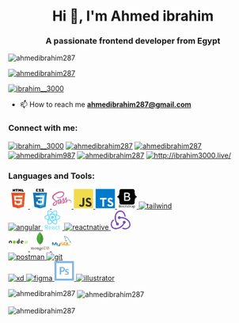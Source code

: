 <h1 align="center">Hi 👋, I'm Ahmed ibrahim</h1>
<h3 align="center">A passionate frontend developer from Egypt</h3>

<p align="left"> <img src="https://komarev.com/ghpvc/?username=ahmedibrahim287&label=Profile%20views&color=0e75b6&style=flat" alt="ahmedibrahim287" /> </p>

<p align="left"> <a href="https://github.com/ryo-ma/github-profile-trophy"><img src="https://github-profile-trophy.vercel.app/?username=ahmedibrahim287" alt="ahmedibrahim287" /></a> </p>

<p align="left"> <a href="https://twitter.com/ibrahim__3000" target="blank"><img src="https://img.shields.io/twitter/follow/ibrahim__3000?logo=twitter&style=for-the-badge" alt="ibrahim__3000" /></a> </p>

- 📫 How to reach me **ahmedibrahim287@gmail.com**


<h3 align="left">Connect with me:</h3>
<p align="left">
<a href="https://twitter.com/ibrahim__3000" target="blank"><img align="center" src="https://raw.githubusercontent.com/rahuldkjain/github-profile-readme-generator/master/src/images/icons/Social/twitter.svg" alt="ibrahim__3000" height="30" width="40" /></a>
<a href="https://linkedin.com/in/ahmedibrahim287" target="blank"><img align="center" src="https://raw.githubusercontent.com/rahuldkjain/github-profile-readme-generator/master/src/images/icons/Social/linked-in-alt.svg" alt="ahmedibrahim287" height="30" width="40" /></a>
<a href="https://fb.com/ahmedibrahim287" target="blank"><img align="center" src="https://raw.githubusercontent.com/rahuldkjain/github-profile-readme-generator/master/src/images/icons/Social/facebook.svg" alt="ahmedibrahim287" height="30" width="40" /></a>
<a href="https://instagram.com/ahmedibrahim987" target="blank"><img align="center" src="https://raw.githubusercontent.com/rahuldkjain/github-profile-readme-generator/master/src/images/icons/Social/instagram.svg" alt="ahmedibrahim987" height="30" width="40" /></a>
<a href="https://www.behance.net/ahmedibrahim287" target="blank"><img align="center" src="https://raw.githubusercontent.com/rahuldkjain/github-profile-readme-generator/master/src/images/icons/Social/behance.svg" alt="ahmedibrahim287" height="30" width="40" /></a>
<a href="/http://ibrahim3000.live/" target="blank"><img align="center" src="https://raw.githubusercontent.com/rahuldkjain/github-profile-readme-generator/master/src/images/icons/Social/rss.svg" alt="http://ibrahim3000.live/" height="30" width="40" /></a>
</p>

<h3 align="left">Languages and Tools:</h3>
<p align="left">
   <a href="https://www.w3.org/html/" target="_blank" rel="noreferrer">
      <img
         src="https://raw.githubusercontent.com/devicons/devicon/master/icons/html5/html5-original-wordmark.svg"
         alt="html5"
         width="40"
         height="40"
         />
   </a>
   <a href="https://www.w3schools.com/css/" target="_blank" rel="noreferrer">
      <img
         src="https://raw.githubusercontent.com/devicons/devicon/master/icons/css3/css3-original-wordmark.svg"
         alt="css3"
         width="40"
         height="40"
         />
   </a>


   <a href="https://sass-lang.com" target="_blank" rel="noreferrer">
      <img
         src="https://raw.githubusercontent.com/devicons/devicon/master/icons/sass/sass-original.svg"
         alt="sass"
         width="40"
         height="40"
         />
   </a>
   <a
      href="https://developer.mozilla.org/en-US/docs/Web/JavaScript"
      target="_blank"
      rel="noreferrer">
      <img
         src="https://raw.githubusercontent.com/devicons/devicon/master/icons/javascript/javascript-original.svg"
         alt="javascript"
         width="40"
         height="40"
         />
   </a>
   <a href="https://www.typescriptlang.org/" target="_blank"
      rel="noreferrer">
      <img
         src="https://raw.githubusercontent.com/devicons/devicon/master/icons/typescript/typescript-original.svg"
         alt="typescript"
         width="40"
         height="40"
         />
   </a>
   <a href="https://getbootstrap.com" target="_blank" rel="noreferrer">
      <img
         src="https://raw.githubusercontent.com/devicons/devicon/master/icons/bootstrap/bootstrap-plain-wordmark.svg"
         alt="bootstrap"
         width="40"
         height="40"
         />
   </a>
   <a href="https://tailwindcss.com/" target="_blank" rel="noreferrer">
      <img
         src="https://www.vectorlogo.zone/logos/tailwindcss/tailwindcss-icon.svg"
         alt="tailwind"
         width="40"
         height="40"
         />
   </a>
   <br/>
      <a href="https://angular.io" target="_blank" rel="noreferrer">
         <img
            src="https://angular.io/assets/images/logos/angular/angular.svg"
            alt="angular"
            width="40"
            height="40"
            />
      </a>
      <a href="https://reactjs.org/" target="_blank" rel="noreferrer">
         <img
            src="https://raw.githubusercontent.com/devicons/devicon/master/icons/react/react-original-wordmark.svg"
            alt="react"
            width="40"
            height="40"
            />
      </a>
      <a href="https://reactnative.dev/" target="_blank" rel="noreferrer">
         <img
            src="https://reactnative.dev/img/header_logo.svg"
            alt="reactnative"
            width="40"
            height="40"
            />
      </a>
      <a href="https://redux.js.org" target="_blank" rel="noreferrer">
         <img
            src="https://raw.githubusercontent.com/devicons/devicon/master/icons/redux/redux-original.svg"
            alt="redux"
            width="40"
            height="40"
            />
      </a>
      <br/>
         <a href="https://nodejs.org" target="_blank" rel="noreferrer">
            <img
               src="https://raw.githubusercontent.com/devicons/devicon/master/icons/nodejs/nodejs-original-wordmark.svg"
               alt="nodejs"
               width="40"
               height="40"
               />
         </a>
         <a href="https://www.mongodb.com/" target="_blank" rel="noreferrer">
            <img
               src="https://raw.githubusercontent.com/devicons/devicon/master/icons/mongodb/mongodb-original-wordmark.svg"
               alt="mongodb"
               width="40"
               height="40"
               />
         </a>
         <a href="https://www.mysql.com/" target="_blank" rel="noreferrer">
            <img
               src="https://raw.githubusercontent.com/devicons/devicon/master/icons/mysql/mysql-original-wordmark.svg"
               alt="mysql"
               width="40"
               height="40"
               />
         </a>
         <br/>
            <a href="https://postman.com" target="_blank" rel="noreferrer">
               <img
                  src="https://www.vectorlogo.zone/logos/getpostman/getpostman-icon.svg"
                  alt="postman"
                  width="40"
                  height="40"
                  />
            </a>
     <a href="https://git-scm.com/" target="_blank" rel="noreferrer">
    <img
      src="https://www.vectorlogo.zone/logos/git-scm/git-scm-icon.svg"
      alt="git"
      width="40"
      height="40"
    />
  </a>
            <br />
            <a
               href="https://www.adobe.com/products/xd.html"
               target="_blank"
               rel="noreferrer">
               <img
                  src="https://cdn.worldvectorlogo.com/logos/adobe-xd.svg"
                  alt="xd"
                  width="40"
                  height="40"
                  />
            </a>
            <a href="https://www.figma.com/" target="_blank" rel="noreferrer">
               <img
                  src="https://www.vectorlogo.zone/logos/figma/figma-icon.svg"
                  alt="figma"
                  width="40"
                  height="40"
                  />
            </a>
            <a href="https://www.photoshop.com/en" target="_blank"
               rel="noreferrer">
               <img
                  src="https://raw.githubusercontent.com/devicons/devicon/master/icons/photoshop/photoshop-line.svg"
                  alt="photoshop"
                  width="40"
                  height="40"
                  />
            </a>
            <a
               href="https://www.adobe.com/in/products/illustrator.html"
               target="_blank"
               rel="noreferrer">
               <img
                  src="https://www.vectorlogo.zone/logos/adobe_illustrator/adobe_illustrator-icon.svg"
                  alt="illustrator"
                  width="40"
                  height="40"
                  />
            </a>
         </p>


<p><img align="left" src="https://github-readme-stats.vercel.app/api/top-langs?username=ahmedibrahim287&show_icons=true&locale=en&layout=compact" alt="ahmedibrahim287" /></p>

<p>&nbsp;<img align="center" src="https://github-readme-stats.vercel.app/api?username=ahmedibrahim287&show_icons=true&locale=en" alt="ahmedibrahim287" /></p>

<p><img align="center" src="https://github-readme-streak-stats.herokuapp.com/?user=ahmedibrahim287&" alt="ahmedibrahim287" /></p>

